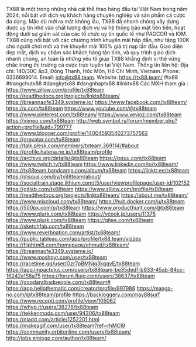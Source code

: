 TX88 là một trong những nhà cái thể thao hàng đầu tại Việt Nam trong năm 2024, nổi bật với dịch vụ khách hàng chuyên nghiệp và sản phẩm cá cược đa dạng. Mặc dù mới ra mắt không lâu, TX88 đã nhanh chóng xây dựng được uy tín nhờ vào chất lượng dịch vụ và hệ thống bảo mật tiên tiến, hoạt động dưới sự giám sát của các tổ chức uy tín quốc tế như PAGCOR và IOM.
TX88 cũng nổi bật với các chương trình khuyến mãi hấp dẫn, như tặng 100K cho người chơi mới và thẻ khuyến mãi 100% giá trị nạp lần đầu. Giao diện đẹp mắt, dịch vụ chăm sóc khách hàng tận tình, và quy trình giao dịch nhanh chóng, an toàn là những yếu tố giúp TX88 khẳng định vị thế vững chắc trong thị trường cá cược trực tuyến tại Việt Nam.
Thông tin liên hệ:
Địa chỉ: 140/30C ấp3, Đông Thạnh, Hóc Môn, Hồ Chí Minh, Vietnam.
Phone: 0336699014.
Email: info@tx88.team.
Website: https://tx88.team/
#tx88 #trangchutx88 #dangkytx88 #dangnhaptx88 #linktx88
Các MXH tham gia : 
https://www.zillow.com/profile/tx88team
https://readthedocs.org/projects/linktx88team/
https://breannaofe3349.systeme.io/
https://www.facebook.com/tx88team/
https://x.com/tx88team
https://www.youtube.com/@tx88team
https://www.pinterest.com/tx88team/
https://www.vevioz.com/tx88team
https://vimeo.com/tx88team
http://web.symbol.rs/forum/member.php?action=profile&uid=799777
https://www.blogger.com/profile/14004593540273757562
https://gravatar.com/tx88team
https://talk.plesk.com/members/txteam.369114/#about
https://profile.hatena.ne.jp/tx88team/profile
https://archive.org/details/@tx88team
https://issuu.com/tx88team
https://www.twitch.tv/tx88team
https://www.linkedin.com/in/tx88team/
https://tx88team.bandcamp.com/album/tx88team
https://linktr.ee/tx88team
https://disqus.com/by/tx88team/about/
https://socialtrain.stage.lithium.com/t5/user/viewprofilepage/user-id/102152
https://gitlab.com/tx88team
https://www.zillow.com/profile/tx88team
https://readthedocs.org/projects/linktx88team/
https://about.me/tx88team/
https://www.mixcloud.com/tx88team/
https://hub.docker.com/u/tx88team
https://500px.com/p/tx88team
https://www.producthunt.com/@tx88team
https://www.plurk.com/tx88team
https://vcook.jp/users/11375
https://www.plurk.com/tx88team
https://gitee.com/tx88team
https://sketchfab.com/tx88team
https://www.reverbnation.com/artist/tx88team/
https://public.tableau.com/app/profile/tx88.team/vizzes
https://fliphtml5.com/homepage/ehmud/tx88team/
https://breannaofe3349.systeme.io/
https://www.moshpyt.com/user/tx88team
https://racetime.gg/user/Gzr7pBMNjq3kqgyE/tx88team
https://app.impactplus.com/users/tx88team-be35dedf-b933-45ab-84cc-16242a158a75
https://forum.fluig.com/users/38637/tx88team
https://goodandbadpeople.com/tx88team#
https://app.hellothematic.com/creator/profile/897988
https://manga-no.com/@tx88team/profile
https://backloggery.com/may88surf
https://www.recepti.com/profile/view/105062
https://whyp.it/users/38278/tx88team
https://tekkenmods.com/user/94306/tx88team
https://niadd.com/article/1252201.html
https://makeagif.com/user/tx88team?ref=rhMCI9
https://community.orbitonline.com/users/tx88team/
http://jobs.emiogp.com/author/tx88team/

